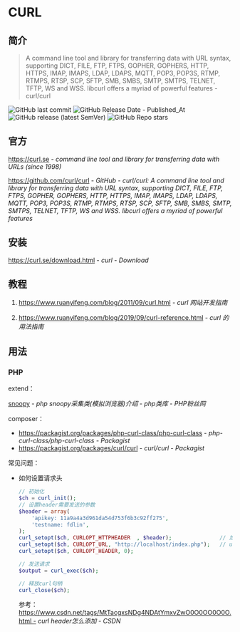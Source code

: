 # CURL

## 简介

> A command line tool and library for transferring data with URL syntax, supporting DICT, FILE, FTP, FTPS, GOPHER, GOPHERS, HTTP, HTTPS, IMAP, IMAPS, LDAP, LDAPS, MQTT, POP3, POP3S, RTMP, RTMPS, RTSP, SCP, SFTP, SMB, SMBS, SMTP, SMTPS, TELNET, TFTP, WS and WSS. libcurl offers a myriad of powerful features - curl/curl

![GitHub last commit](https://badgen.net/github/last-commit/curl/curl?icon=github&color=blue)
![GitHub Release Date - Published_At](https://img.shields.io/github/release-date/curl/curl?display_date=published_at&logo=github)
![GitHub release (latest SemVer)](https://img.shields.io/github/v/release/curl/curl?logo=github)
![GitHub Repo stars](https://img.shields.io/github/stars/curl/curl?style=social)

## 官方

https://curl.se - *command line tool and library for transferring data with URLs (since 1998)*

https://github.com/curl/curl - *GitHub - curl/curl: A command line tool and library for transferring data with URL syntax, supporting DICT, FILE, FTP, FTPS, GOPHER, GOPHERS, HTTP, HTTPS, IMAP, IMAPS, LDAP, LDAPS, MQTT, POP3, POP3S, RTMP, RTMPS, RTSP, SCP, SFTP, SMB, SMBS, SMTP, SMTPS, TELNET, TFTP, WS and WSS. libcurl offers a myriad of powerful features*

## 安装

https://curl.se/download.html - *curl - Download*

## 教程

1. https://www.ruanyifeng.com/blog/2011/09/curl.html - *curl 网站开发指南*

2. https://www.ruanyifeng.com/blog/2019/09/curl-reference.html - *curl 的用法指南*

## 用法

### PHP

extend：

[snoopy](http://www.phpfensi.com/php/20140620/3441.html?aafetu=yfc42) - *php snoopy采集类(模拟浏览器)介绍 - php类库 - PHP粉丝网*

composer：

- <https://packagist.org/packages/php-curl-class/php-curl-class> - *php-curl-class/php-curl-class - Packagist*
- <https://packagist.org/packages/curl/curl> - *curl/curl - Packagist*

常见问题：

- 如何设置请求头

  ```php
  // 初始化
  $ch = curl_init();
  // 设置header需要发送的参数
  $header = array(
      'apikey: 11a9a4a3d961da54d753f6b3c92ff275',
      'testname: fdlin',
  );
  curl_setopt($ch, CURLOPT_HTTPHEADER  , $header);               // 加入header
  curl_setopt($ch, CURLOPT_URL, "http://localhost/index.php");   // url
  curl_setopt($ch, CURLOPT_HEADER, 0);
  
  // 发送请求
  $output = curl_exec($ch);
  
  // 释放curl句柄
  curl_close($ch);
  ```

  参考：https://www.csdn.net/tags/MtTacgxsNDg4NDAtYmxvZwO0O0OO0O0O.html - *curl header怎么添加 - CSDN*
